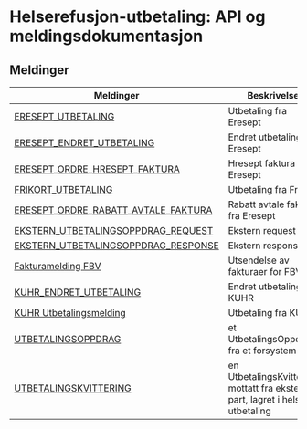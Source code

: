 # Helserefusjon-utbetaling: API og meldingsdokumentasjon

## Meldinger

Meldinger |  Beskrivelse
-----|------------
[ERESEPT_UTBETALING](docs/ERESEPT_UTBETALING.md) | Utbetaling fra Eresept
[ERESEPT_ENDRET_UTBETALING](docs/ERESEPT_ENDRET_UTBETALING.md) | Endret utbetaling fra Eresept
[ERESEPT_ORDRE_HRESEPT_FAKTURA](docs/ERESEPT_ORDRE_HRESEPT_FAKTURA.md) | Hresept faktura fra Eresept
[FRIKORT_UTBETALING](docs/FRIKORT_UTBETALING.md) | Utbetaling fra Frikort
[ERESEPT_ORDRE_RABATT_AVTALE_FAKTURA](docs/ERESEPT_ORDRE_RABATT_AVTALE_FAKTURA.md) | Rabatt avtale faktura fra Eresept
[EKSTERN_UTBETALINGSOPPDRAG_REQUEST](docs/EKSTERN_UTBETALINGSOPPDRAG_REQUEST.md) | Ekstern request
[EKSTERN_UTBETALINGSOPPDRAG_RESPONSE](docs/EKSTERN_UTBETALINGSOPPDRAG_RESPONSE.md) | Ekstern response
[Fakturamelding FBV](docs/FBV_FAKTURAMELDING.md) | Utsendelse av fakturaer for FBV
[KUHR_ENDRET_UTBETALING](docs/KUHR_ENDRET_UTBETALING.md) | Endret utbetaling fra KUHR
[KUHR Utbetalingsmelding](docs/KUHR_UTBETALINGSMELDING.md) | Utbetaling fra KUHR
[UTBETALINGSOPPDRAG](docs/UTBETALINGSOPPDRAG.md) | et UtbetalingsOppdrag fra et forsystem
[UTBETALINGSKVITTERING](docs/UTBETALINGSKVITTERING.md) | en UtbetalingsKvittering mottatt fra ekstern part, lagret i helse-utbetaling 